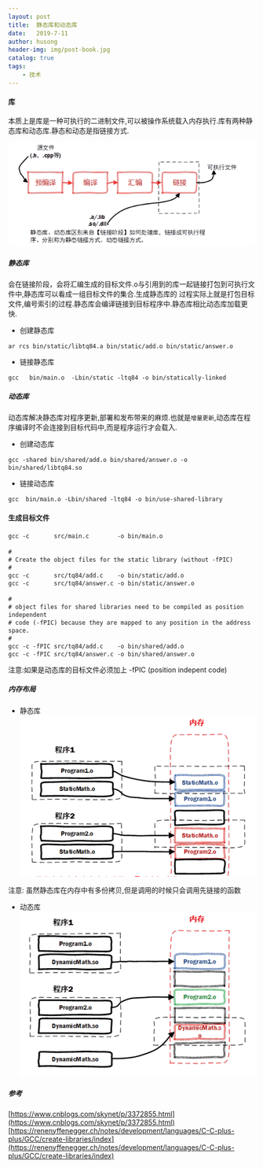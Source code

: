 ```yaml
---
layout: post
title:  静态库和动态库 
date:   2019-7-11
author: husong
header-img: img/post-book.jpg
catalog: true
tags:
    - 技术
---
```


#### 库
本质上是库是一种可执行的二进制文件,可以被操作系统载入内存执行.库有两种静态库和动态库.静态和动态是指链接方式.

![avatar](/img/post-compile.png)


##### 静态库
会在链接阶段，会将汇编生成的目标文件.o与引用到的库一起链接打包到可执行文件中,静态库可以看成一组目标文件的集合.生成静态库的
过程实际上就是打包目标文件,编号索引的过程.静态库会编译链接到目标程序中.静态库相比动态库加载更快.

- 创建静态库 

```
ar rcs bin/static/libtq84.a bin/static/add.o bin/static/answer.o
```

- 链接静态库
```
gcc   bin/main.o  -Lbin/static -ltq84 -o bin/statically-linked
```

##### 动态库
动态库解决静态库对程序更新,部署和发布带来的麻烦.也就是`增量更新`,动态库在程序编译时不会连接到目标代码中,而是程序运行才会载入.

- 创建动态库
```
gcc -shared bin/shared/add.o bin/shared/answer.o -o bin/shared/libtq84.so
```

- 链接动态库
```
gcc  bin/main.o -Lbin/shared -ltq84 -o bin/use-shared-library
```

#### 生成目标文件
```
gcc -c       src/main.c        -o bin/main.o

#
# Create the object files for the static library (without -fPIC)
#
gcc -c       src/tq84/add.c    -o bin/static/add.o
gcc -c       src/tq84/answer.c -o bin/static/answer.o

#
# object files for shared libraries need to be compiled as position independent
# code (-fPIC) because they are mapped to any position in the address space.
#
gcc -c -fPIC src/tq84/add.c    -o bin/shared/add.o
gcc -c -fPIC src/tq84/answer.c -o bin/shared/answer.o

```

注意:如果是动态库的目标文件必须加上 -fPIC (position indepent code)

##### 内存布局
- 静态库
![静态库](/img/post-staticlib-mem.png)

注意: 虽然静态库在内存中有多份拷贝,但是调用的时候只会调用先链接的函数


- 动态库
![动态库](/img/post-dynamiclib-mem.png)

##### 参考
[https://www.cnblogs.com/skynet/p/3372855.html](https://www.cnblogs.com/skynet/p/3372855.html)
[https://renenyffenegger.ch/notes/development/languages/C-C-plus-plus/GCC/create-libraries/index](https://renenyffenegger.ch/notes/development/languages/C-C-plus-plus/GCC/create-libraries/index)
